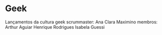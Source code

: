 # Geek
Lançamentos da cultura geek
scrummaster: Ana Clara Maximino
membros:
Arthur Aguiar
Henrique Rodrigues
Isabela Guessi

